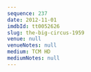 ```yaml
---
sequence: 237
date: 2012-11-01
imdbId: tt0052626
slug: the-big-circus-1959
venue: null
venueNotes: null
medium: TCM HD
mediumNotes: null
---
```

